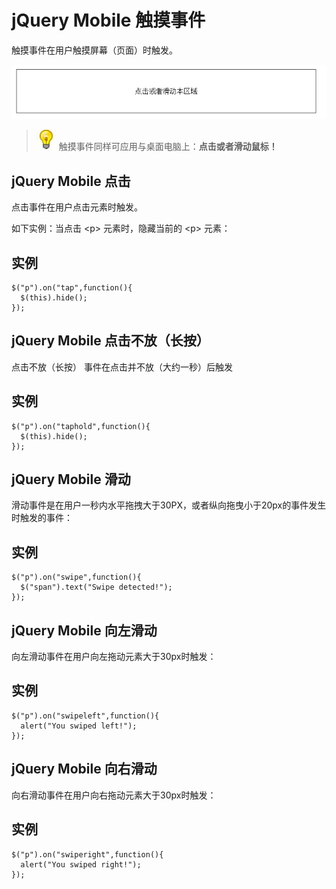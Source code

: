 # jQuery Mobile 触摸事件

触摸事件在用户触摸屏幕（页面）时触发。

![](../img/19-1.png)

> ![lamp](../img/lamp.jpg)
> 触摸事件同样可应用与桌面电脑上：**点击或者滑动鼠标！** 

## jQuery Mobile 点击

点击事件在用户点击元素时触发。

如下实例：当点击 &lt;p&gt; 元素时，隐藏当前的 &lt;p&gt; 元素：

## 实例

```
$("p").on("tap",function(){
  $(this).hide();
});
```

## jQuery Mobile 点击不放（长按）

点击不放（长按） 事件在点击并不放（大约一秒）后触发

## 实例

```
$("p").on("taphold",function(){
  $(this).hide();
});
```

## jQuery Mobile 滑动

滑动事件是在用户一秒内水平拖拽大于30PX，或者纵向拖曳小于20px的事件发生时触发的事件：

## 实例

```
$("p").on("swipe",function(){
  $("span").text("Swipe detected!");
});
```

## jQuery Mobile 向左滑动

向左滑动事件在用户向左拖动元素大于30px时触发：

## 实例

```
$("p").on("swipeleft",function(){
  alert("You swiped left!");
});
```

## jQuery Mobile 向右滑动

向右滑动事件在用户向右拖动元素大于30px时触发：

## 实例

```
$("p").on("swiperight",function(){
  alert("You swiped right!");
});
```

